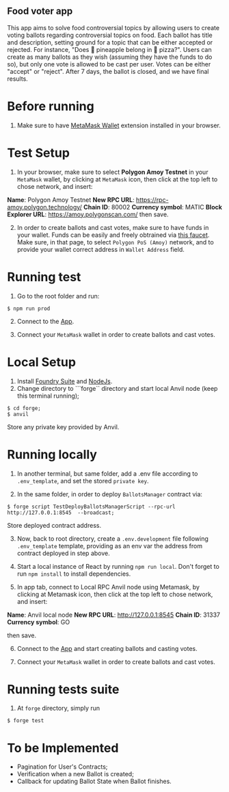## Food voter app

This app aims to solve food controversial topics by allowing users to create voting ballots regarding controversial topics on food.
Each ballot has title and description, setting ground for a topic that can be either accepted or rejected. For instance, "Does 🍍 pineapple belong in 🍕 pizza?".
Users can create as many ballots as they wish (assuming they have the funds to do so), but only one vote is allowed to be cast per user. Votes can be either "accept" or "reject".
After 7 days, the ballot is closed, and we have final results.

# Before running

1. Make sure to have [MetaMask Wallet](https://chromewebstore.google.com/detail/metamask/nkbihfbeogaeaoehlefnkodbefgpgknn?hl=en) extension installed in your browser.


# Test Setup

1. In your browser, make sure to select **Polygon Amoy Testnet** in your `MetaMask` wallet, by clicking at `MetaMask` icon, then click at the top left to chose network, and insert:

**Name**: Polygon Amoy Testnet
**New RPC URL**: https://rpc-amoy.polygon.technology/
**Chain ID**: 80002
**Currency symbol**: MATIC
**Block Explorer URL**: https://amoy.polygonscan.com/
then save.

2. In order to create ballots and cast votes, make sure to have funds in your wallet. Funds can be easily and freely obtrained via [this faucet](https://faucet.polygon.technology/). Make sure, in that page, to select `Polygon PoS (Amoy)` network, and to provide your wallet correct address in `Wallet Address` field.

# Running test

1. Go to the root folder and run: 
```shell
$ npm run prod
``` 

2. Connect to the [App](http://localhost:5173).

3. Connect your `MetaMask` wallet in order to create ballots and cast votes.


# Local Setup

1. Install [Foundry Suite](https://github.com/foundry-rs/foundry) and [NodeJs](https://nodejs.org/en/download/package-manager).
2. Change directory to ```forge`` directory and start local Anvil node (keep this terminal running);
```shell
$ cd forge;
$ anvil
```
Store any private key provided by Anvil.

# Running locally

1. In another terminal, but same folder, add a .env file according to `.env_template`, and set the stored `private key`.

2. In the same folder, in order to deploy `BallotsManager` contract via:

```shell
$ forge script TestDeployBallotsManagerScript --rpc-url http://127.0.0.1:8545  --broadcast;
```

Store deployed contract address.

3. Now, back to root directory, create a `.env.development` file following `.env_template` template, providing as an env var the address from contract deployed in step above.

4. Start a local instance of React by running `npm run local`. Don't forget to run `npm install` to install dependencies.

5. In app tab, connect to Local RPC Anvil node using Metamask, by clicking at Metamask icon, then click at the top left to chose network, and insert:

**Name**: Anvil local node
**New RPC URL**: http://127.0.0.1:8545
**Chain ID**: 31337
**Currency symbol**: GO

then save.

6. Connect to the [App](http://localhost:5173) and start creating ballots and casting votes.

7. Connect your `MetaMask` wallet in order to create ballots and cast votes.
# Running tests suite

1. At `forge` directory, simply run 

```shell
$ forge test 
```

# To be Implemented
- Pagination for User's Contracts;
- Verification when a new Ballot is created;
- Callback for updating Ballot State when Ballot finishes.